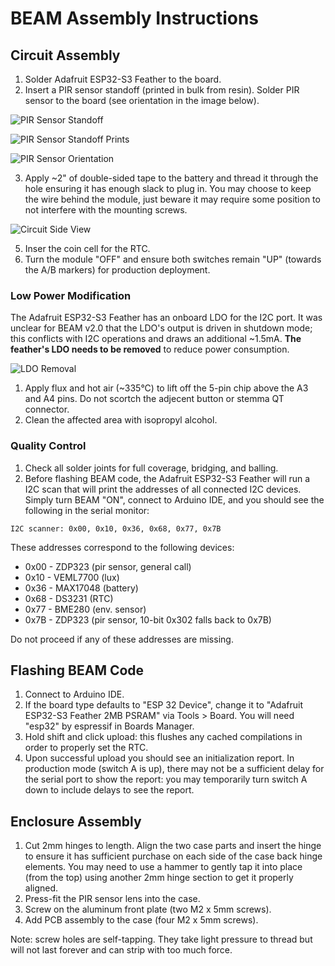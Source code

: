 # BEAM Assembly Instructions

## Circuit Assembly

1. Solder Adafruit ESP32-S3 Feather to the board.
2. Insert a PIR sensor standoff (printed in bulk from resin). Solder PIR sensor to the board (see orientation in the image below).

![PIR Sensor Standoff](BEAM_pir_standoff.jpg)

![PIR Sensor Standoff Prints](BEAM_pir_standoff_prints.jpg)

![PIR Sensor Orientation](BEAM_pir_polarity.jpg)

3. Apply ~2" of double-sided tape to the battery and thread it through the hole ensuring it has enough slack to plug in. You may choose to keep the wire behind the module, just beware it may require some position to not interfere with the mounting screws.

![Circuit Side View](BEAM_circuit_side.jpg)

5. Inser the coin cell for the RTC.
6. Turn the module "OFF" and ensure both switches remain "UP" (towards the A/B markers) for production deployment.

### Low Power Modification

The Adafruit ESP32-S3 Feather has an onboard LDO for the I2C port. It was unclear for BEAM v2.0 that the LDO's output is driven in shutdown mode; this conflicts with I2C operations and draws an additional ~1.5mA. **The feather's LDO needs to be removed** to reduce power consumption.

![LDO Removal](BEAM_chip_removal.jpg)

1. Apply flux and hot air (~335°C) to lift off the 5-pin chip above the A3 and A4 pins. Do not scortch the adjecent button or stemma QT connector.
2. Clean the affected area with isopropyl alcohol.

### Quality Control

1. Check all solder joints for full coverage, bridging, and balling.
2. Before flashing BEAM code, the Adafruit ESP32-S3 Feather will run a I2C scan that will print the addresses of all connected I2C devices. Simply turn BEAM "ON", connect to Arduino IDE, and you should see the following in the serial monitor:

```
I2C scanner: 0x00, 0x10, 0x36, 0x68, 0x77, 0x7B
```

These addresses correspond to the following devices:

- 0x00 - ZDP323 (pir sensor, general call)
- 0x10 - VEML7700 (lux)
- 0x36 - MAX17048 (battery)
- 0x68 - DS3231 (RTC)
- 0x77 - BME280 (env. sensor)
- 0x7B - ZDP323 (pir sensor, 10-bit 0x302 falls back to 0x7B)

Do not proceed if any of these addresses are missing.

## Flashing BEAM Code

1. Connect to Arduino IDE.
2. If the board type defaults to "ESP 32 Device", change it to "Adafruit ESP32-S3 Feather 2MB PSRAM" via Tools > Board. You will need "esp32" by espressif in Boards Manager.
3. Hold shift and click upload: this flushes any cached compilations in order to properly set the RTC.
4. Upon successful upload you should see an initialization report. In production mode (switch A is up), there may not be a sufficient delay for the serial port to show the report: you may temporarily turn switch A down to include delays to see the report.

## Enclosure Assembly

1. Cut 2mm hinges to length. Align the two case parts and insert the hinge to ensure it has sufficient purchase on each side of the case back hinge elements. You may need to use a hammer to gently tap it into place (from the top) using another 2mm hinge section to get it properly aligned.
2. Press-fit the PIR sensor lens into the case.
3. Screw on the aluminum front plate (two M2 x 5mm screws).
4. Add PCB assembly to the case (four M2 x 5mm screws).

Note: screw holes are self-tapping. They take light pressure to thread but will not last forever and can strip with too much force.